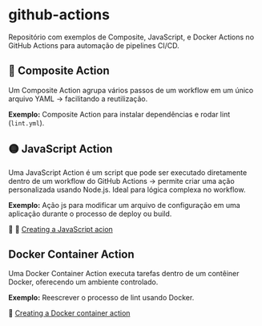 # github-actions
Repositório com exemplos de Composite, JavaScript, e Docker Actions no GitHub Actions para automação de pipelines CI/CD.

## 🧩 Composite Action
Um Composite Action agrupa vários passos de um workflow em um único arquivo YAML → facilitando a reutilização.

**Exemplo:** Composite Action para instalar dependências e rodar lint (`lint.yml`).

## 🟡 JavaScript Action
Uma JavaScript Action é um script que pode ser executado diretamente dentro de um workflow do GitHub Actions → permite criar uma ação personalizada usando Node.js. Ideal para lógica complexa no workflow.

**Exemplo:** Ação js para modificar um arquivo de configuração em uma aplicação durante o processo de deploy ou build.

📖 🐋 [Creating a JavaScript acion](https://docs.github.com/en/actions/sharing-automations/creating-actions/creating-a-javascript-action#template-repositories-for-creating-javascript-actions)

## Docker Container Action
Uma Docker Container Action executa tarefas dentro de um contêiner Docker, oferecendo um ambiente controlado.

**Exemplo:** Reescrever o processo de lint usando Docker.

📖 [Creating a Docker container action](https://docs.github.com/en/actions/sharing-automations/creating-actions/creating-a-docker-container-action)